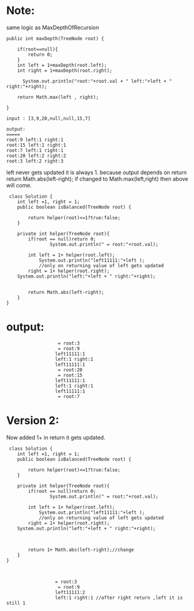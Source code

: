 
Note:
=====

same logic as MaxDepthOfRecursion 

    public int maxDepth(TreeNode root) {
         
        if(root==null){
            return 0;
        }
        int left = 1+maxDepth(root.left);
        int right = 1+maxDepth(root.right);
        
          System.out.println("root:"+root.val + " left:"+left + " right:"+right);
        
        return Math.max(left , right);
        
    }
    
    input : [3,9,20,null,null,15,7]
    
    output:
    =====
    root:9 left:1 right:1
    root:15 left:1 right:1
    root:7 left:1 right:1
    root:20 left:2 right:2
    root:3 left:2 right:3
    
    
left never gets updated it is always 1. because output depends on return return Math.abs(left-right); if changed to
Math.max(left,right) then above will come.
 
  
     class Solution {
        int left =1, right = 1;
        public boolean isBalanced(TreeNode root) {

            return helper(root)<=1?true:false;
        }

        private int helper(TreeNode root){
            if(root == null)return 0;
                    System.out.println(" = root:"+root.val);

            int left = 1+ helper(root.left);
                System.out.println("left11111:"+left );
                //only on returning value of left gets updated
            right = 1+ helper(root.right);
        System.out.println("left:"+left + " right:"+right);


            return Math.abs(left-right);
        }
    }

output:
=======
                       = root:3
                       = root:9
                      left11111:1
                      left:1 right:1
                      left11111:1
                       = root:20
                       = root:15
                      left11111:1
                      left:1 right:1
                      left11111:1
                       = root:7


Version 2:
==========

   Now added 1+ in return  it gets updated.

     class Solution {
        int left =1, right = 1;
        public boolean isBalanced(TreeNode root) {

            return helper(root)<=1?true:false;
        }

        private int helper(TreeNode root){
            if(root == null)return 0;
                    System.out.println(" = root:"+root.val);

            int left = 1+ helper(root.left);
                System.out.println("left11111:"+left );
                //only on returning value of left gets updated
            right = 1+ helper(root.right);
        System.out.println("left:"+left + " right:"+right);



            return 1+ Math.abs(left-right);//change
        }
    }



                      = root:3
                       = root:9
                      left11111:2
                      left:1 right:1 //after right return ,left it is still 1
                      
